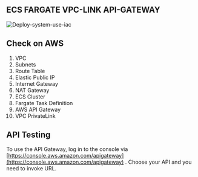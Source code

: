 ## ECS FARGATE VPC-LINK API-GATEWAY

![Deploy-system-use-iac](https://github.com/maisheneka/deploy-system-use-iac/assets/66162813/38091961-2ebf-474f-a9ef-67d5feb6f31f)

Check on AWS
---
1. VPC
2. Subnets
3. Route Table
4. Elastic Public IP
5. Internet Gateway
6. NAT Gateway
7. ECS Cluster
8. Fargate Task Definition
9. AWS API Gateway
10. VPC PrivateLink

API Testing
---

To use the API Gateway, log in to the console via [https://console.aws.amazon.com/apigateway](https://console.aws.amazon.com/apigateway) . Choose your API and you need to invoke URL.
